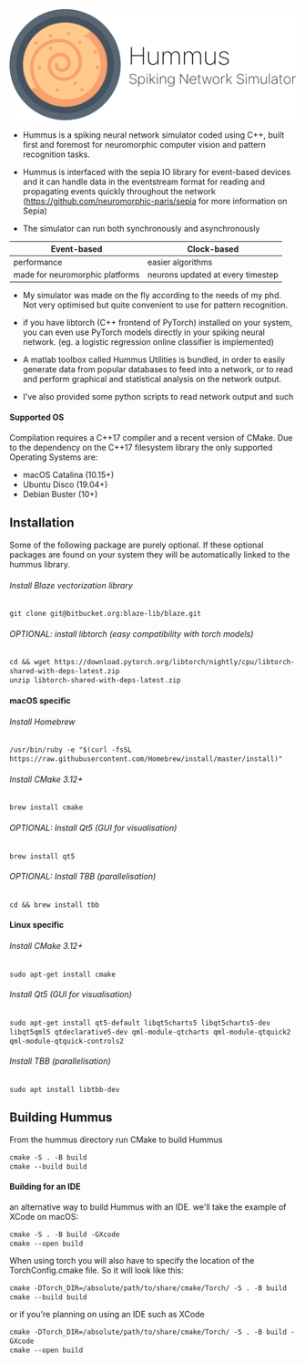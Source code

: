 ![Logo](resources/hummus_logo.png)

* Hummus is a spiking neural network simulator coded using C++, built first and foremost for neuromorphic computer vision and pattern recognition tasks.

* Hummus is interfaced with the sepia IO library for event-based devices and it can handle data in the eventstream format for reading and propagating events quickly throughout the network (https://github.com/neuromorphic-paris/sepia for more information on Sepia)

* The simulator can run both synchronously and asynchronously

Event-based | Clock-based
------------|------------------
performance | easier algorithms
made for neuromorphic platforms | neurons updated at every timestep

* My simulator was made on the fly according to the needs of my phd. Not very optimised but quite convenient to use for pattern recognition.

* if you have libtorch (C++ frontend of PyTorch) installed on your system, you can even use PyTorch models directly in your spiking neural network. (eg. a logistic regression online classifier is implemented)

* A matlab toolbox called Hummus Utilities is bundled, in order to easily generate data from popular databases to feed into a network, or to read and perform graphical and statistical analysis on the network output.

* I've also provided some python scripts to read network output and such

#### **Supported OS**
Compilation requires a C++17 compiler and a recent version of CMake. Due to the dependency on the C++17 filesystem library the only supported Operating Systems are:

* macOS Catalina (10.15+)
* Ubuntu Disco (19.04+)
* Debian Buster (10+)

## Installation

Some of the following package are purely optional. If these optional packages are found on your system they will be automatically linked to the hummus library.

###### Install Blaze vectorization library
```
git clone git@bitbucket.org:blaze-lib/blaze.git
```

###### OPTIONAL: install libtorch (easy compatibility with torch models)
~~~~
cd && wget https://download.pytorch.org/libtorch/nightly/cpu/libtorch-shared-with-deps-latest.zip
unzip libtorch-shared-with-deps-latest.zip
~~~~

#### macOS specific

###### Install Homebrew
~~~~
/usr/bin/ruby -e "$(curl -fsSL https://raw.githubusercontent.com/Homebrew/install/master/install)"
~~~~

###### Install CMake 3.12+
~~~~
brew install cmake
~~~~

###### OPTIONAL: Install Qt5 (GUI for visualisation)
~~~~
brew install qt5
~~~~

###### OPTIONAL: Install TBB (parallelisation)
~~~~
cd && brew install tbb
~~~~

#### Linux specific

###### Install CMake 3.12+
~~~~
sudo apt-get install cmake
~~~~

###### Install Qt5 (GUI for visualisation)
~~~~
sudo apt-get install qt5-default libqt5charts5 libqt5charts5-dev libqt5qml5 qtdeclarative5-dev qml-module-qtcharts qml-module-qtquick2 qml-module-qtquick-controls2
~~~~

###### Install TBB (parallelisation)
~~~~
sudo apt install libtbb-dev
~~~~

## Building Hummus

From the hummus directory run CMake to build Hummus
~~~~
cmake -S . -B build
cmake --build build
~~~~

#### **Building for an IDE**
an alternative way to build Hummus with an IDE. we'll take the example of XCode on macOS:
~~~~
cmake -S . -B build -GXcode
cmake --open build
~~~~

When using torch you will also have to specify the location of the TorchConfig.cmake file. So it will look like this:

~~~~
cmake -DTorch_DIR=/absolute/path/to/share/cmake/Torch/ -S . -B build
cmake --build build
~~~~

or if you're planning on using an IDE such as XCode

~~~~
cmake -DTorch_DIR=/absolute/path/to/share/cmake/Torch/ -S . -B build -GXcode
cmake --open build
~~~~
